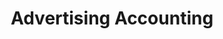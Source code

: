 ---
title: Advertising Accounting
longTitle: 'Advertising, Accounting'
tags:
- gccommon
broaderTerm:
- "[[Business services]]"
---